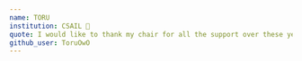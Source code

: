 ```yaml
---
name: TORU
institution: CSAIL 🚩
quote: I would like to thank my chair for all the support over these years.
github_user: ToruOwO
---
```

